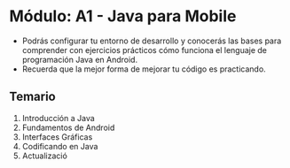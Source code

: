 # Módulo: A1 - Java para Mobile

* Podrás configurar tu entorno de desarrollo y conocerás las bases para comprender con ejercicios prácticos cómo funciona el lenguaje de programación Java en Android. 
* Recuerda que la mejor forma de mejorar tu código es practicando.


## Temario

1. Introducción a Java
2. Fundamentos de Android
3. Interfaces Gráficas
4. Codificando en Java
5. Actualizació